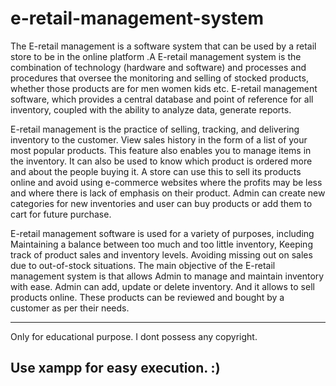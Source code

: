 # e-retail-management-system
The E-retail management is a software system that can be used by a retail store to be in the online platform .A E-retail management system is the combination of technology (hardware 
and software) and processes and procedures that oversee the monitoring and selling of stocked products, whether those products are for men women kids etc. E-retail management software, 
which provides a central database and point of reference for all inventory, coupled with the ability to analyze data, generate reports. 

E-retail management is the practice of selling, tracking, and delivering inventory to the customer. View sales history in the form of a list of your most popular products. This feature 
also enables you to manage items in the inventory. It can also be used to know which product is ordered more and about the people buying it. A store can use this to sell its products online 
and avoid using e-commerce websites where the profits may be less and where there is lack of emphasis on their product. Admin can create new categories for new inventories and user can 
buy products or add them to cart for future purchase. 

E-retail management software is used for a variety of purposes, including Maintaining a balance between too much and too little inventory, Keeping track of product sales and inventory levels. Avoiding missing out on sales due to out-of-stock situations. 
The main objective of the E-retail management system is that allows Admin to manage and maintain inventory with ease. Admin can add, update or delete inventory. And it allows to sell 
products online. These products can be reviewed and bought by a customer as per their needs. 

------------------------------------------------------------------------------------------------------------------------------------------------------------------------------------------------------------------------------------------------------------------------------------------------------------------------------------------------------------------------------------------------------------------------------------------------------------------------------------------------------------------
Only for educational purpose. I dont possess any copyright.

Use xampp for easy execution. :)
------------------------------------------------------------------------------------------------------------------------------------------------------------------------------------------------------------------------------------------------------------------------------------------------------------------------------------------------------------------------------------------------------------------------------------------------------------------------------------------------------------------
